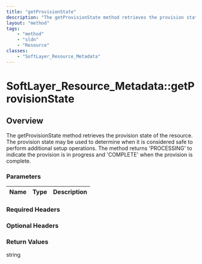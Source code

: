 ```yaml
---
title: "getProvisionState"
description: "The getProvisionState method retrieves the provision state of the resource. The provision state may be used to determine... "
layout: "method"
tags:
    - "method"
    - "sldn"
    - "Resource"
classes:
    - "SoftLayer_Resource_Metadata"
---
```

# SoftLayer_Resource_Metadata::getProvisionState
## Overview 
The getProvisionState method retrieves the provision state of the resource. The provision state may be used to determine when it is considered safe to perform additional setup operations. The method returns 'PROCESSING' to indicate the provision is in progress and 'COMPLETE' when the provision is complete. 

### Parameters 
|Name | Type | Description |
| --- | --- | --- |


### Required Headers

### Optional Headers

### Return Values
string

